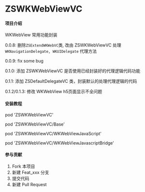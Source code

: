# ZSWKWebViewVC

#### 项目介绍
WKWebView 常用功能封装

0.0.8: 删除`ZSExtendWKWebVC`类, 改由 ZSWKWebViewVC 处理 `WKNavigationDelegate, WKUIDelegate` 代理方法

0.0.9: fix some bug

0.1.0: 添加 ZSWKWebViewVC 是否使用已经封装好的代理逻辑代码功能

0.1.1: 添加 ZSDefaultDelegateVC 类，封装默认的处理代理逻辑的代码

0.1.2/0.1.3: 修改 WKWebView h5页面显示不全问题

#### 安装教程

pod 'ZSWKWebViewVC'

pod 'ZSWKWebViewVC/Base'

pod 'ZSWKWebViewVC/WKWebViewJavaScript'

pod 'ZSWKWebViewVC/WKWebViewJavascriptBridge'

#### 参与贡献

1. Fork 本项目
2. 新建 Feat_xxx 分支
3. 提交代码
4. 新建 Pull Request